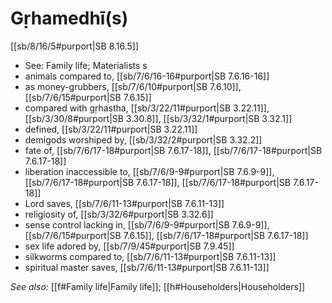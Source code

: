 # Gṛhamedhī(s)

[[sb/8/16/5#purport|SB 8.16.5]]

*  See: Family life; Materialists s
* animals compared to, [[sb/7/6/16-16#purport|SB 7.6.16-16]]
* as money-grubbers, [[sb/7/6/10#purport|SB 7.6.10]], [[sb/7/6/15#purport|SB 7.6.15]]
* compared with gṛhastha, [[sb/3/22/11#purport|SB 3.22.11]], [[sb/3/30/8#purport|SB 3.30.8]], [[sb/3/32/1#purport|SB 3.32.1]]
* defined, [[sb/3/22/11#purport|SB 3.22.11]]
* demigods worshiped by, [[sb/3/32/2#purport|SB 3.32.2]]
* fate of, [[sb/7/6/17-18#purport|SB 7.6.17-18]], [[sb/7/6/17-18#purport|SB 7.6.17-18]]
* liberation inaccessible to, [[sb/7/6/9-9#purport|SB 7.6.9-9]], [[sb/7/6/17-18#purport|SB 7.6.17-18]], [[sb/7/6/17-18#purport|SB 7.6.17-18]]
* Lord saves, [[sb/7/6/11-13#purport|SB 7.6.11-13]]
* religiosity of, [[sb/3/32/6#purport|SB 3.32.6]]
* sense control lacking in, [[sb/7/6/9-9#purport|SB 7.6.9-9]], [[sb/7/6/15#purport|SB 7.6.15]], [[sb/7/6/17-18#purport|SB 7.6.17-18]]
* sex life adored by, [[sb/7/9/45#purport|SB 7.9.45]]
* silkworms compared to, [[sb/7/6/11-13#purport|SB 7.6.11-13]]
* spiritual master saves, [[sb/7/6/11-13#purport|SB 7.6.11-13]]

*See also:* [[f#Family life|Family life]]; [[h#Householders|Householders]]

